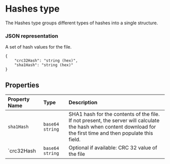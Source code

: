 ﻿# Hashes type
The Hashes type groups different types of hashes into a single structure.

### JSON representation
A set of hash values for the file.

<!-- { "blockType": "resource", "@odata.type": "oneDrive.hashes" } -->
```
{
	"crc32Hash": "string (hex)",
	"sha1Hash": "string (hex)"
}
```
## Properties

| Property Name | Type            | Description                                                                                                                                                           |
|:--------------|:----------------|:----------------------------------------------------------------------------------------------------------------------------------------------------------------------|
| `sha1Hash`    | `base64 string` | SHA1 hash for the contents of the file.<br/>If not present, the server will calculate the hash when content download for the first time and then populate this field. |
| `crc32Hash    | `base64 string` | Optional if available: CRC 32 value of the file                                                                                                                       |
